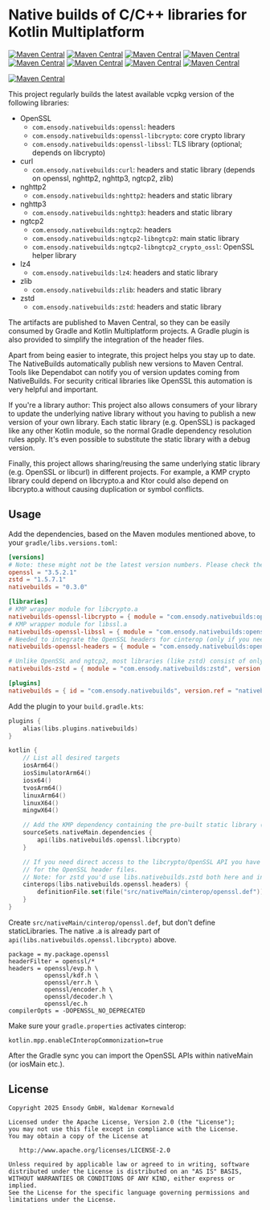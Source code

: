 # Native builds of C/C++ libraries for Kotlin Multiplatform

[![Maven Central](https://img.shields.io/maven-central/v/com.ensody.nativebuilds/openssl?label=openssl&color=%2345cf00)](https://central.sonatype.com/artifact/com.ensody.nativebuilds/openssl)
[![Maven Central](https://img.shields.io/maven-central/v/com.ensody.nativebuilds/curl?label=curl&color=%2345cf00)](https://central.sonatype.com/artifact/com.ensody.nativebuilds/curl)
[![Maven Central](https://img.shields.io/maven-central/v/com.ensody.nativebuilds/nghttp2?label=nghttp2&color=%2345cf00)](https://central.sonatype.com/artifact/com.ensody.nativebuilds/nghttp2)
[![Maven Central](https://img.shields.io/maven-central/v/com.ensody.nativebuilds/nghttp3?label=nghttp3&color=%2345cf00)](https://central.sonatype.com/artifact/com.ensody.nativebuilds/nghttp3)
[![Maven Central](https://img.shields.io/maven-central/v/com.ensody.nativebuilds/ngtcp2?label=ngtcp2&color=%2345cf00)](https://central.sonatype.com/artifact/com.ensody.nativebuilds/ngtcp2)
[![Maven Central](https://img.shields.io/maven-central/v/com.ensody.nativebuilds/lz4?label=lz4&color=%2345cf00)](https://central.sonatype.com/artifact/com.ensody.nativebuilds/lz4)
[![Maven Central](https://img.shields.io/maven-central/v/com.ensody.nativebuilds/zlib?label=zlib&color=%2345cf00)](https://central.sonatype.com/artifact/com.ensody.nativebuilds/zlib)
[![Maven Central](https://img.shields.io/maven-central/v/com.ensody.nativebuilds/zstd?label=zstd&color=%2345cf00)](https://central.sonatype.com/artifact/com.ensody.nativebuilds/zstd)

[![Maven Central](https://img.shields.io/maven-central/v/com.ensody.nativebuilds/native-builds-gradle-plugin?label=native-builds-gradle-plugin&color=%2345cf00)](https://central.sonatype.com/artifact/com.ensody.nativebuilds/native-builds-gradle-plugin)

This project regularly builds the latest available vcpkg version of the following libraries:

* OpenSSL
  * `com.ensody.nativebuilds:openssl`: headers
  * `com.ensody.nativebuilds:openssl-libcrypto`: core crypto library
  * `com.ensody.nativebuilds:openssl-libssl`: TLS library (optional; depends on libcrypto)
* curl
  * `com.ensody.nativebuilds:curl`: headers and static library (depends on openssl, nghttp2, nghttp3, ngtcp2, zlib)
* nghttp2
  * `com.ensody.nativebuilds:nghttp2`: headers and static library
* nghttp3
  * `com.ensody.nativebuilds:nghttp3`: headers and static library
* ngtcp2
  * `com.ensody.nativebuilds:ngtcp2`: headers
  * `com.ensody.nativebuilds:ngtcp2-libngtcp2`: main static library
  * `com.ensody.nativebuilds:ngtcp2-libngtcp2_crypto_ossl`: OpenSSL helper library
* lz4
  * `com.ensody.nativebuilds:lz4`: headers and static library
* zlib
  * `com.ensody.nativebuilds:zlib`: headers and static library
* zstd
  * `com.ensody.nativebuilds:zstd`: headers and static library

The artifacts are published to Maven Central, so they can be easily consumed by Gradle and Kotlin Multiplatform projects.
A Gradle plugin is also provided to simplify the integration of the header files.

Apart from being easier to integrate, this project helps you stay up to date.
The NativeBuilds automatically publish new versions to Maven Central.
Tools like Dependabot can notify you of version updates coming from NativeBuilds.
For security critical libraries like OpenSSL this automation is very helpful and important.

If you're a library author:
This project also allows consumers of your library to update the underlying native library without you having to publish a new version of your own library.
Each static library (e.g. OpenSSL) is packaged like any other Kotlin module, so the normal Gradle dependency resolution rules apply.
It's even possible to substitute the static library with a debug version.

Finally, this project allows sharing/reusing the same underlying static library (e.g. OpenSSL or libcurl) in different projects.
For example, a KMP crypto library could depend on libcrypto.a and Ktor could also depend on libcrypto.a without causing duplication or symbol conflicts.

## Usage

Add the dependencies, based on the Maven modules mentioned above, to your `gradle/libs.versions.toml`:

```toml
[versions]
# Note: these might not be the latest version numbers. Please check the version badges above.
openssl = "3.5.2.1"
zstd = "1.5.7.1"
nativebuilds = "0.3.0"

[libraries]
# KMP wrapper module for libcrypto.a
nativebuilds-openssl-libcrypto = { module = "com.ensody.nativebuilds:openssl-libcrypto", version.ref = "openssl" }
# KMP wrapper module for libssl.a
nativebuilds-openssl-libssl = { module = "com.ensody.nativebuilds:openssl-libssl", version.ref = "openssl" }
# Needed to integrate the OpenSSL headers for cinterop (only if you need to call the C API directly).
nativebuilds-openssl-headers = { module = "com.ensody.nativebuilds:openssl", version.ref = "openssl" }

# Unlike OpenSSL and ngtcp2, most libraries (like zstd) consist of only one binary, so a single dependency is sufficient
nativebuilds-zstd = { module = "com.ensody.nativebuilds:zstd", version.ref = "zstd" }

[plugins]
nativebuilds = { id = "com.ensody.nativebuilds", version.ref = "nativebuilds" }
```

Add the plugin to your `build.gradle.kts`:

```kotlin
plugins {
    alias(libs.plugins.nativebuilds)
}

kotlin {
    // List all desired targets
    iosArm64()
    iosSimulatorArm64()
    iosx64()
    tvosArm64()
    linuxArm64()
    linuxX64()
    mingwX64()

    // Add the KMP dependency containing the pre-built static library (the .a file)
    sourceSets.nativeMain.dependencies {
        api(libs.nativebuilds.openssl.libcrypto)
    }

    // If you need direct access to the libcrypto/OpenSSL API you have to activate cinterop
    // for the OpenSSL header files.
    // Note: for zstd you'd use libs.nativebuilds.zstd both here and in sourceSets.nativeMain.
    cinterops(libs.nativebuilds.openssl.headers) {
        definitionFile.set(file("src/nativeMain/cinterop/openssl.def"))
    }
}
```

Create `src/nativeMain/cinterop/openssl.def`, but don't define staticLibraries. The native .a is already part of `api(libs.nativebuilds.openssl.libcrypto)` above.

```
package = my.package.openssl
headerFilter = openssl/*
headers = openssl/evp.h \
          openssl/kdf.h \
          openssl/err.h \
          openssl/encoder.h \
          openssl/decoder.h \
          openssl/ec.h
compilerOpts = -DOPENSSL_NO_DEPRECATED
```

Make sure your `gradle.properties` activates cinterop:

```
kotlin.mpp.enableCInteropCommonization=true
```

After the Gradle sync you can import the OpenSSL APIs within nativeMain (or iosMain etc.).

## License

```
Copyright 2025 Ensody GmbH, Waldemar Kornewald

Licensed under the Apache License, Version 2.0 (the "License");
you may not use this file except in compliance with the License.
You may obtain a copy of the License at

   http://www.apache.org/licenses/LICENSE-2.0

Unless required by applicable law or agreed to in writing, software
distributed under the License is distributed on an "AS IS" BASIS,
WITHOUT WARRANTIES OR CONDITIONS OF ANY KIND, either express or implied.
See the License for the specific language governing permissions and
limitations under the License.
```
